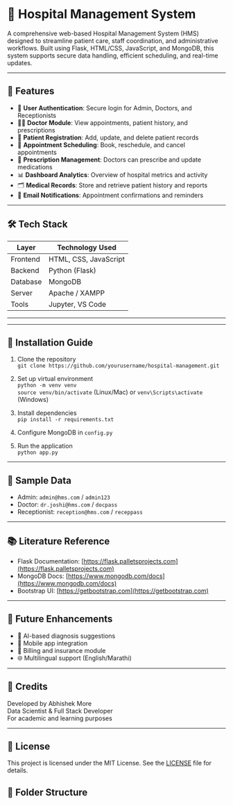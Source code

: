 # 🏥 Hospital Management System

A comprehensive web-based Hospital Management System (HMS) designed to streamline patient care, staff coordination, and administrative workflows. Built using Flask, HTML/CSS, JavaScript, and MongoDB, this system supports secure data handling, efficient scheduling, and real-time updates.

---

## 📌 Features

- 🔐 **User Authentication**: Secure login for Admin, Doctors, and Receptionists
- 🧑‍⚕️ **Doctor Module**: View appointments, patient history, and prescriptions
- 📝 **Patient Registration**: Add, update, and delete patient records
- 📅 **Appointment Scheduling**: Book, reschedule, and cancel appointments
- 💊 **Prescription Management**: Doctors can prescribe and update medications
- 📊 **Dashboard Analytics**: Overview of hospital metrics and activity
- 🗂️ **Medical Records**: Store and retrieve patient history and reports
- 📧 **Email Notifications**: Appointment confirmations and reminders

---

## 🛠️ Tech Stack

| Layer         | Technology Used         |
|---------------|--------------------------|
| Frontend      | HTML, CSS, JavaScript    |
| Backend       | Python (Flask)           |
| Database      | MongoDB                  |
| Server        | Apache / XAMPP           |
| Tools         | Jupyter, VS Code         |

---


---

## 🚀 Installation Guide

1. Clone the repository  
   `git clone https://github.com/yourusername/hospital-management.git`

2. Set up virtual environment  
   `python -m venv venv`  
   `source venv/bin/activate` (Linux/Mac) or `venv\Scripts\activate` (Windows)

3. Install dependencies  
   `pip install -r requirements.txt`

4. Configure MongoDB in `config.py`

5. Run the application  
   `python app.py`

---

## 🧪 Sample Data

- Admin: `admin@hms.com` / `admin123`
- Doctor: `dr.joshi@hms.com` / `docpass`
- Receptionist: `reception@hms.com` / `receppass`

---

## 📚 Literature Reference

- Flask Documentation: [https://flask.palletsprojects.com](https://flask.palletsprojects.com)
- MongoDB Docs: [https://www.mongodb.com/docs](https://www.mongodb.com/docs)
- Bootstrap UI: [https://getbootstrap.com](https://getbootstrap.com)

---

## 📌 Future Enhancements

- 🧠 AI-based diagnosis suggestions
- 📱 Mobile app integration
- 🧾 Billing and insurance module
- 🌐 Multilingual support (English/Marathi)

---

## 🙌 Credits

Developed by Abhishek More  
Data Scientist & Full Stack Developer  
For academic and learning purposes

---

## 📄 License

This project is licensed under the MIT License. See the [LICENSE](LICENSE) file for details.

## 📁 Folder Structure
